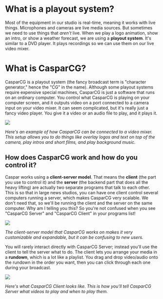 # What is a playout system?

Most of the equipment in our studio is real-time, meaning it works with live things. Microphones and cameras are live media sources. But sometimes we need to use things that _aren't_ live. When we play a logo animation, show an intro, or show a weather forecast, we are using a **playout system**. It's similar to a DVD player. It plays recordings so we can use them on our live video mixer.

# What is CasparCG?



CasparCG is a playout system (the fancy broadcast term is "character generator," hence the "CG" in the name). Although some playout systems require expensive special machines, CasparCG is just a software that runs on an ordinary computer. You control what CasparCG is playing on your computer screen, and it outputs video on a port connected to a camera input on your video mixer. It can seem complicated, but it's really just a fancy video player. You give it a video or an audio file to play, and it plays it.

![](https://s1.postimg.org/8cxtyi5q73/Simple_Playout_System.png)

_Here's an example of how CasparCG can be connected to a video mixer. This setup allows you to do things like overlay logos and text on top of the camera, play intros and short films, and play background music._

## How does CasparCG work and how do you control it?

Caspar works using a **client-server model**. That means the **client** (the part you use to control it) and the **server** (the backend part that does all the heavy lifting) are actually two separate programs that talk to each other. This is so that in large news studios, you can have one client control several computers running a server, which makes CasparCG very scalable. We don't need that, so we'll be running the client and the server on the same computer. Why am I telling you this? So you're not confused when you see "CasparCG Server" and "CasparCG Client" in your programs list!

![](https://s1.postimg.org/3skppnzd8f/Client_Server_CCG.png)

_The client-server model that CasparCG works on makes it very customizable and expandable, but it can be confusing to new users._

You will rarely interact directly with CasparCG Server; instead you'll use the client to tell the server what to do. The client lets you arrange your media in a **rundown**, which is a lot like a playlist. You drag and drop video/audio onto the rundown in the order you want, then you can click through each one during your broadcast.

![](https://s1.postimg.org/2bq24a24hr/OSC-2.png)

_Here's what CasparCG Client looks like. This is how you'll tell CasparCG Server what videos to play and when to play them._
